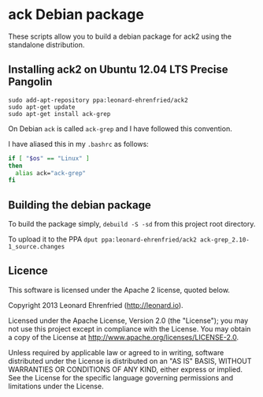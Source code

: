# ack Debian package

These scripts allow you to build a debian package for ack2 using the standalone
distribution.

## Installing ack2 on Ubuntu 12.04 LTS Precise Pangolin

```
sudo add-apt-repository ppa:leonard-ehrenfried/ack2
sudo apt-get update
sudo apt-get install ack-grep
```
On Debian `ack` is called `ack-grep` and I have followed this convention.

I have aliased this in my `.bashrc` as follows:

```bash
if [ "$os" == "Linux" ]
then
  alias ack="ack-grep"
fi
```

## Building the debian package

To build the package simply, `debuild -S -sd` from this project root directory.

To upload it to the PPA `dput ppa:leonard-ehrenfried/ack2 ack-grep_2.10-1_source.changes`

## Licence

This software is licensed under the Apache 2 license, quoted below.

Copyright 2013 Leonard Ehrenfried (http://leonard.io).

Licensed under the Apache License, Version 2.0 (the "License"); you may not use this project except in compliance with the License. You may obtain a copy of the License at http://www.apache.org/licenses/LICENSE-2.0.

Unless required by applicable law or agreed to in writing, software distributed under the License is distributed on an "AS IS" BASIS, WITHOUT WARRANTIES OR CONDITIONS OF ANY KIND, either express or implied. See the License for the specific language governing permissions and limitations under the License.
